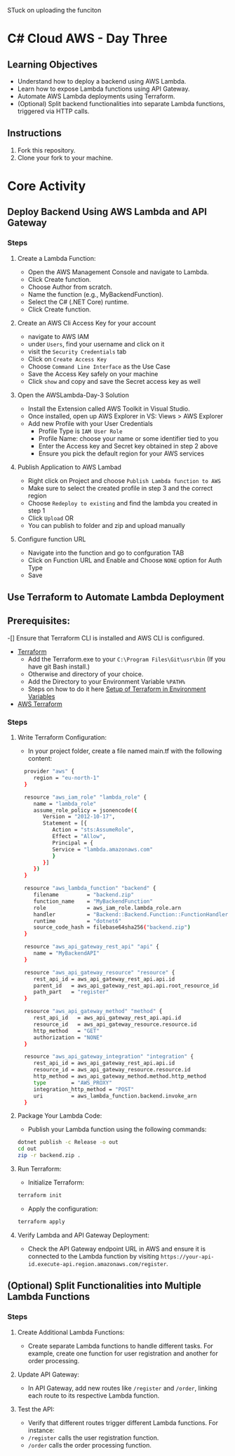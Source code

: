 STuck on uploading the funciton

# C# Cloud AWS - Day Three

## Learning Objectives
   - Understand how to deploy a backend using AWS Lambda.
   - Learn how to expose Lambda functions using API Gateway.
   - Automate AWS Lambda deployments using Terraform.
   - (Optional) Split backend functionalities into separate Lambda functions, triggered via HTTP calls.

## Instructions

1. Fork this repository.
2. Clone your fork to your machine.

# Core Activity

## Deploy Backend Using AWS Lambda and API Gateway
### Steps
1. Create a Lambda Function:
   - Open the AWS Management Console and navigate to Lambda.
   - Click Create function.
   - Choose Author from scratch.
   - Name the function (e.g., MyBackendFunction).
   - Select the C# (.NET Core) runtime.
   - Click Create function.

2. Create an AWS Cli Access Key for your account
   - navigate to AWS IAM
   - under `Users`, find your username and click on it
   - visit the `Security Credentials` tab
   - Click on `Create Access Key`
   - Choose `Command Line Interface` as the Use Case
   - Save the Access Key safely on your machine
   - Click `show` and copy and save the Secret access key as well

3. Open the AWSLambda-Day-3 Solution
   - Install the Extension called AWS Toolkit in Visual Studio.
   - Once installed, open up AWS Explorer in VS: Views > AWS Explorer
   - Add new Profile with your User Credentials
      - Profile Type is `IAM User Role`
      - Profile Name: choose your name or some identifier tied to you
      - Enter the Access key and Secret key obtained in step 2 above
      - Ensure you pick the default region for your AWS services

4. Publish Application to AWS Lambad
   - Right click on Project and choose `Publish Lambda function to AWS`
   - Make sure to select the created profile in step 3 and the correct region
   - Choose `Redeploy to existing` and find the lambda you created in step 1
   - Click `Upload`
   OR
   - You can publish to folder and zip and upload manually

4. Configure function URL
   - Navigate into the function and go to confguration TAB
   - Click on Function URL and Enable and Choose `NONE` option for Auth Type
   - Save


## Use Terraform to Automate Lambda Deployment
## Prerequisites:
   -[] Ensure that Terraform CLI is installed and AWS CLI is configured.
   - [Terraform](https://developer.hashicorp.com/terraform/install)
     - Add the Terraform.exe to your `C:\Program Files\Git\usr\bin` (If you have git Bash install.)
     - Otherwise and directory of your choice.
     - Add the Directory to your Environment Variable `%PATH%`
     - Steps on how to do it here [Setup of Terraform in Environment Variables](https://stackoverflow.com/a/55949463)
   - [AWS Terraform](https://developer.hashicorp.com/terraform/tutorials/aws-get-started)

### Steps
1. Write Terraform Configuration:
    - In your project folder, create a file named main.tf with the following content:
    ```bash
      provider "aws" {
         region = "eu-north-1"
      }

      resource "aws_iam_role" "lambda_role" {
         name = "lambda_role"
         assume_role_policy = jsonencode({
            Version = "2012-10-17",
            Statement = [{
               Action = "sts:AssumeRole",
               Effect = "Allow",
               Principal = {
               Service = "lambda.amazonaws.com"
               }
            }]
         })
      }

      resource "aws_lambda_function" "backend" {
         filename         = "backend.zip"
         function_name    = "MyBackendFunction"
         role             = aws_iam_role.lambda_role.arn
         handler          = "Backend::Backend.Function::FunctionHandler"
         runtime          = "dotnet6"
         source_code_hash = filebase64sha256("backend.zip")
      }

      resource "aws_api_gateway_rest_api" "api" {
         name = "MyBackendAPI"
      }

      resource "aws_api_gateway_resource" "resource" {
         rest_api_id = aws_api_gateway_rest_api.api.id
         parent_id   = aws_api_gateway_rest_api.api.root_resource_id
         path_part   = "register"
      }

      resource "aws_api_gateway_method" "method" {
         rest_api_id   = aws_api_gateway_rest_api.api.id
         resource_id   = aws_api_gateway_resource.resource.id
         http_method   = "GET"
         authorization = "NONE"
      }

      resource "aws_api_gateway_integration" "integration" {
         rest_api_id = aws_api_gateway_rest_api.api.id
         resource_id = aws_api_gateway_resource.resource.id
         http_method = aws_api_gateway_method.method.http_method
         type        = "AWS_PROXY"
         integration_http_method = "POST"
         uri         = aws_lambda_function.backend.invoke_arn
      }
   ```

2. Package Your Lambda Code:
   - Publish your Lambda function using the following commands:
   ```bash
   dotnet publish -c Release -o out
   cd out
   zip -r backend.zip .

   ```

3. Run Terraform:
   - Initialize Terraform:
   ```bash
   terraform init
   ```
   - Apply the configuration:
   ```bash
   terraform apply
   ```
4. Verify Lambda and API Gateway Deployment:
   - Check the API Gateway endpoint URL in AWS and ensure it is connected to the Lambda function by visiting `https://your-api-id.execute-api.region.amazonaws.com/register`.

## (Optional) Split Functionalities into Multiple Lambda Functions
### Steps

1. Create Additional Lambda Functions:
   - Create separate Lambda functions to handle different tasks. For example, create one function for user registration and another for order processing.

2. Update API Gateway:
   - In API Gateway, add new routes like `/register` and `/order`, linking each route to its respective Lambda function.

3. Test the API:
   - Verify that different routes trigger different Lambda functions. For instance:
   - `/register` calls the user registration function.
   - `/order` calls the order processing function.
